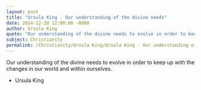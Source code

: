 ```yaml
---
layout: post
title: "Ursula King - Our understanding of the divine needs"
date: 2024-12-28 12:00:00 -0000
author: Ursula King
quote: "Our understanding of the divine needs to evolve in order to keep up with the changes in our world and within ourselves."
subject: Christianity
permalink: /Christianity/Ursula King/Ursula King - Our understanding of the divine needs
---
```


Our understanding of the divine needs to evolve in order to keep up with the changes in our world and within ourselves.

- Ursula King
